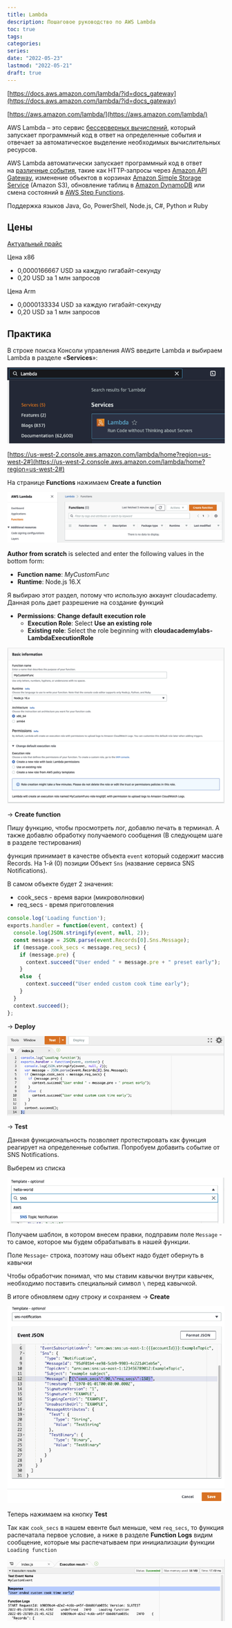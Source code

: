```yaml
---
title: Lambda
description: Пошаговое руководство по AWS Lambda 
toc: true
tags:
categories:
series:
date: "2022-05-23"
lastmod: "2022-05-21"
draft: true
---
```


[https://docs.aws.amazon.com/lambda/?id=docs_gateway](https://docs.aws.amazon.com/lambda/?id=docs_gateway)

[https://aws.amazon.com/lambda/](https://aws.amazon.com/lambda/)

AWS Lambda – это сервис [бессерверных вычислений](https://aws.amazon.com/serverless/), который запускает программный код в ответ на определенные события и отвечает за автоматическое выделение необходимых вычислительных ресурсов.

AWS Lambda автоматически запускает программный код в ответ на [различные события](http://docs.aws.amazon.com/lambda/latest/dg/intro-core-components.html#intro-core-components-event-sources), такие как HTTP‑запросы через [Amazon API Gateway](https://aws.amazon.com/api-gateway/), изменение объектов в корзинах [Amazon Simple Storage Service](https://aws.amazon.com/s3/) (Amazon S3), обновление таблиц в [Amazon DynamoDB](https://aws.amazon.com/dynamodb/) или смена состояний в [AWS Step Functions](https://aws.amazon.com/step-functions/).

Поддержка языков Java, Go, PowerShell, Node.js, C#, Python и Ruby

## Цены

[Актуальный прайс](https://aws.amazon.com/lambda/pricing/)

Цена x86
- 0,0000166667 USD за каждую гигабайт-секунду
- 0,20 USD за 1 млн запросов

Цена Arm
- 0,0000133334 USD за каждую гигабайт-секунду
- 0,20 USD за 1 млн запросов

## Практика

В строке поиска Консоли управления AWS введите Lambda и выбираем Lambda в разделе «****Services****»:

![](./img/lambda-1.png)

[https://us-west-2.console.aws.amazon.com/lambda/home?region=us-west-2#](https://us-west-2.console.aws.amazon.com/lambda/home?region=us-west-2#)

На странице **Functions** нажимаем **Create a function**

![](./img/lambda-2.png)

**Author from scratch** is selected and enter the following values in the bottom form:

- **Function name**: *MyCustomFunc*
- **Runtime**: Node.js 16.X

Я выбираю этот раздел, потому что использую аккаунт cloudacademy. Данная роль дает разрешение на создание функций

- **Permissions**: **Change default execution role**
    - **Execution Role**: Select **Use an existing role**
    - **Existing role**: Select the role beginning with **cloudacademylabs-LambdaExecutionRole**

![](./img/lambda-3.png)

→ **Create function**

Пишу функцию, чтобы просмотреть лог, добавлю печать в терминал. А также добавлю обработку получаемого сообщения (В следующем шаге в разделе тестирования)

функция принимает в качестве объекта `event` который содержит массив Records. На 1-й (0) позиции Объект `Sns` (название сервиса SNS Notifications).

В самом объекте будет 2 значения:

- cook_secs - время варки (микроволновки)
- req_secs - время приготовления

```javascript
console.log('Loading function');
exports.handler = function(event, context) {
  console.log(JSON.stringify(event, null, 2));
  const message = JSON.parse(event.Records[0].Sns.Message);
  if (message.cook_secs < message.req_secs) {
    if (message.pre) {
      context.succeed("User ended " + message.pre + " preset early");
    }
    else  {
      context.succeed("User ended custom cook time early");
    }
  }
  context.succeed();
};
```

→ **Deploy**

![](./img/lambda-4.png)

→ **Test**

Данная функциональность позволяет протестировать как функция реагирует на определенные события. Попробуем добавить событие от SNS Notifications. 

Выберем из списка

![](./img/lambda-5.png)

Получаем шаблон, в котором внесем правки, подправим поле `Message` - то самое, которое мы будем обрабатывать в нашей функции.

Поле `Message`- строка, поэтому наш объект надо будет обернуть в кавычки

Чтобы обработчик понимал, что мы ставим кавычки внутри кавычек, необходимо поставить специальный символ `\` перед кавычкой.

В итоге обновляем одну строку и сохраняем → **Create**

![](./img/lambda-6.png)

Теперь нажимаем на кнопку **Test**

Так как `cook_secs` в нашем евенте был меньше, чем `req_secs`, то функция распечатала первое условие, а ниже в разделе **Function Logs** видим сообщение, которые мы распечатываем при инициализации функции `Loading function`

![](./img/lambda-7.png)
